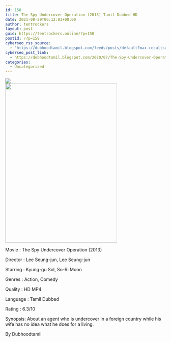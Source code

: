 ```yaml
---
id: 158
title: The Spy Undercover Operation (2013) Tamil Dubbed HD
date: 2021-08-29T06:12:03+00:00
author: tentrockers
layout: post
guid: https://tentrockers.online/?p=158
postid: /?p=158
cyberseo_rss_source:
  - 'https://dubhoodtamil.blogspot.com/feeds/posts/default?max-results=150&start-index=151'
cyberseo_post_link:
  - https://dubhoodtamil.blogspot.com/2020/07/The-Spy-Undercover-Operation-y.html
categories:
  - Uncategorized
---
```

<div class="media_block">
  <img src="https://1.bp.blogspot.com/-yGpwxe2_4_4/XyKhpPAwHKI/AAAAAAAABzk/WzwN_YbxUoIg3YDRYjCpNXvTHw_V8ptJwCNcBGAsYHQ/s72-w351-h500-c/9b79f91ec24b4592b15eada199dffb4d.jpg" class="media_thumbnail" />
</div>

<div class="separator">
  <a href="https://1.bp.blogspot.com/-yGpwxe2_4_4/XyKhpPAwHKI/AAAAAAAABzk/WzwN_YbxUoIg3YDRYjCpNXvTHw_V8ptJwCNcBGAsYHQ/s1459/9b79f91ec24b4592b15eada199dffb4d.jpg" imageanchor="1"><img loading="lazy" border="0" data-original-height="1459" data-original-width="1024" height="500" src="https://1.bp.blogspot.com/-yGpwxe2_4_4/XyKhpPAwHKI/AAAAAAAABzk/WzwN_YbxUoIg3YDRYjCpNXvTHw_V8ptJwCNcBGAsYHQ/w351-h500/9b79f91ec24b4592b15eada199dffb4d.jpg" width="351" /></a>
</div>

Movie	<span></span>:	<span></span>The Spy Undercover Operation (2013)

Director	<span></span>:	<span></span>Lee Seung-jun, Lee Seung-jun

Starring	<span></span>:	<span></span>Kyung-gu Sol, So-Ri Moon

Genres	<span></span>:	<span></span>Action, Comedy

Quality	<span></span>:	<span></span>HD MP4

Language	<span></span>:	<span></span>Tamil Dubbed

Rating	<span></span>:	<span></span>6.3/10

Synopsis: About an agent who is undercover in a foreign country while his wife has no idea what he does for a living.

<span>By Dubhoodtamil</span>